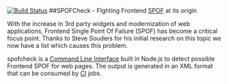  [![Build Status](https://secure.travis-ci.org/senthilp/spofcheck.png?branch=master)](https://travis-ci.org/senthilp/spofcheck)
##SPOFCheck - FIghting Frontend [SPOF](http://en.wikipedia.org/wiki/Single_point_of_failure) at its origin

With the increase in 3rd party widgets and modernization of web applications, Frontend Single Point Of Failure (SPOF) has 
become a critical focus point. Thanks to Steve Souders for his initial research on this topic we now have a list which 
causes this problem. 

spofcheck is a [Command Line Interface](http://en.wikipedia.org/wiki/Command-line_interface) built in Node.js to detect 
possible Frontend SPOF for web pages. The output is generated in an XML format
that can be consumed by [CI](http://en.wikipedia.org/wiki/Continuous_integration) jobs. 